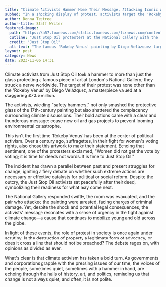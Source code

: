 ```yaml
---
title: "Climate Activists Hammer Home Their Message, Attacking Iconic Art in London"
subhed: "In a shocking display of protest, activists target the 'Rokeby Venus' painting, igniting a global conversation on climate policy and historical artwork."
author: Donna Teetree
author-title: Staff Writer
featured-image: 
  path: "https://a57.foxnews.com/static.foxnews.com/foxnews.com/content/uploads/2023/11/720/405/P1011603.jpg?ve=1&tl=1"
  cutline: "Just Stop Oil protesters at the National Gallery with the 'Rokeby Venus' by Diego Velázquez."
  credit: "Just Stop Oil"
  alt-text: "The famous 'Rokeby Venus' painting by Diego Velázquez targeted by climate activists from Just Stop Oil."
layout: post
category: News
date: 2023-11-06 14:31
---
```


Climate activists from Just Stop Oil took a hammer to more than just the glass protecting a famous piece of art at London's National Gallery; they struck a nerve worldwide. The target of their protest was none other than the 'Rokeby Venus' by Diego Velázquez, a masterpiece valued at a staggering £72.5 million.

The activists, wielding "safety hammers," not only smashed the protective glass of the 17th-century painting but also shattered the complacency surrounding climate discussions. Their bold actions came with a clear and thunderous message: cease new oil and gas projects to prevent looming environmental catastrophe.

This isn't the first time 'Rokeby Venus' has been at the center of political activism. Over a century ago, suffragettes, in their fight for women's voting rights, also chose this artwork to make their statement. Echoing that sentiment, one of the protesters exclaimed, "Women did not get the vote by voting; it is time for deeds not words. It is time to Just Stop Oil."

The incident has drawn a parallel between past and present struggles for change, igniting a fiery debate on whether such extreme actions are necessary or effective catalysts for political or social reform. Despite the outcry, the Just Stop Oil activists sat peacefully after their deed, symbolizing their readiness for what may come next.

The National Gallery responded swiftly, the room was evacuated, and the pair who attacked the painting were arrested, facing charges of criminal damage. Yet, despite the shock and potential legal consequences, the activists' message resonates with a sense of urgency in the fight against climate change—a cause that continues to mobilize young and old across the globe.

In light of these events, the role of protest in society is once again under scrutiny. Is the destruction of property a legitimate form of advocacy, or does it cross a line that should not be breached? The debate rages on, with opinions as divided as ever. 

What's clear is that climate activism has taken a bold turn. As governments and corporations grapple with the pressing issues of our time, the voices of the people, sometimes quiet, sometimes with a hammer in hand, are echoing through the halls of history, art, and politics, reminding us that change is not always quiet, and often, it is not polite.